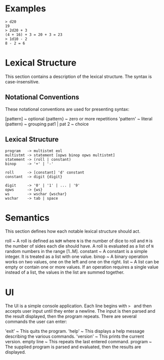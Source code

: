 # Examples #

    > d20
    19
    > 2d20 + 3
    (4 + 16) + 3 = 20 + 3 = 23
    > 1d10 - 2
    8 - 2 = 6

# Lexical Structure #

This section contains a description of the lexical structure.
The syntax is case-insensitive.

## Notational Conventions ##

These notational conventions are used for presenting syntax:

[pattern]
  ~ optional
{pattern}
  ~ zero or more repetitions
'pattern'
  ~ literal
(pattern)
  ~ grouping
pat1 | pat 2
  ~ choice

## Lexical Structure ##

    program   -> multistmt eol
    multistmt -> statement [opws binop opws multistmt]
    statement -> (roll | constant)
    binop     -> '+' | '-'

    roll      -> [constant] 'd' constant
    constant  -> digit {digit}

    digit     -> '0' | '1' | ... | '9'
    opws      -> {ws}
    ws        -> wschar {wschar}
    wschar    -> tab | space

# Semantics #

This section defines how each notable lexical structure should act.

roll
  ~ A roll is defined as `NdM` where `N` is the number of dice to roll
    and `M` is the number of sides each die should have.
    A roll is evaluated as a list of `N` random numbers in the range [1..M].
constant
  ~ A constant is a simple integer. It is treated as a list with one value.
binop
  ~ A binary operation works on two values, one on the left and one on the right.
list
  ~ A list can be empty or contain one or more values.
    If an operation requires a single value instead of a list, the values in the
    list are summed together.

# UI #

The UI is a simple console application.
Each line begins with `> ` and then accepts user input until they enter a newline.
The input is then parsed and the result displayed, then the program repeats.
There are several commands the user can enter:

'exit'
  ~ This quits the program.
'help'
  ~ This displays a help message describing the various commands.
'version'
  ~ This prints the current version.
empty line
  ~ This repeats the last entered command.
program
  ~ The supplied program is parsed and evaluated, then the results are displayed.

